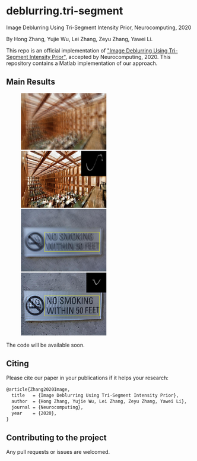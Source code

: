 # deblurring.tri-segment
Image Deblurring Using Tri-Segment Intensity Prior, Neurocomputing, 2020

By Hong Zhang, Yujie Wu, Lei Zhang, Zeyu Zhang, Yawei Li.

This repo is an official implementation of ["Image Deblurring Using Tri-Segment Intensity Prior"](https://www.sciencedirect.com/science/article/abs/pii/S0925231220302782?via%3Dihub), accepted by Neurocomputing, 2020. This repository contains a Matlab implementation of our approach.

## Main Results

<figure class="half">
    <img src="figs/blur1.jpg", width=230>
    <img src="figs/deblur1.jpg", width=230>
    <img src="figs/blur2.jpg", width=230>
    <img src="figs/deblur2.jpg", width=230>
</figure>

The code will be available soon.

## Citing
Please cite our paper in your publications if it helps your research:
```
@article{Zhang2020Image,
  title   = {Image Deblurring Using Tri-Segment Intensity Prior},
  author  = {Hong Zhang, Yujie Wu, Lei Zhang, Zeyu Zhang, Yawei Li},
  journal = {Neurocomputing},
  year    = {2020},
}
```

## Contributing to the project
Any pull requests or issues are welcomed.